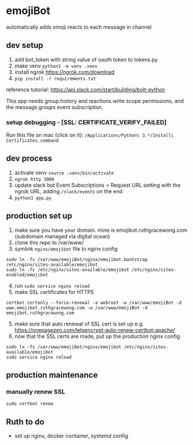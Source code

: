 # emojiBot

automatically adds emoji reacts to each message in channel

## dev setup

1. add bot_token with string value of oauth token to tokens.py
2. make venv `python3 -m venv .venv`
3. install ngrok https://ngrok.com/download
4. `pip install -r requirements.txt`

reference tutorial: https://api.slack.com/start/building/bolt-python

This app needs group.history and reactions.write scope permissions, and the message.groups event subscription.

### setup debugging - [SSL: CERTIFICATE_VERIFY_FAILED]

Run this file on mac (click on it): `/Applications/Python\ 3.*/Install\ Certificates.command`

## dev process

1. activate venv `source .venv/bin/activate`
2. `ngrok http 3000`
3. update slack bot Event Subscriptions > Request URL setting with the ngrok URL, adding `/slack/events` on the end
4. `python3 app.py`

## production set up

1. make sure you have your domain. mine is emojibot.ruthgracewong.com (subdomain managed via digital ocean)
2. clone this repo to /var/www/
3. symlink `nginx/emojibot` file to nginx config

```
sudo ln -fs /var/www/emojiBot/nginx/emojibot.bootstrap /etc/nginx/sites-available/emojibot
sudo ln -fs /etc/nginx/sites-available/emojibot /etc/nginx/sites-enabled/emojibot
```

4. run `sudo service nginx reload`
5. make SSL certificates for HTTPS

```
certbot certonly --force-renewal -a webroot -w /var/www/emojiBot -d www.emojibot.ruthgracewong.com -w /var/www/emojiBot -d emojibot.ruthgracewong.com
```

5. make sure that auto renewal of SSL cert is set up e.g. https://onepagezen.com/letsencrypt-auto-renew-certbot-apache/
6. now that the SSL certs are made, put up the production nginx config

```
sudo ln -fs /var/www/emojiBot/nginx/emojibot /etc/nginx/sites-available/emojibot
sudo service nginx reload
```

## production maintenance

### manually renew SSL

```
sudo certbot renew
```

## Ruth to do

- set up nginx, docker container, systemd config
